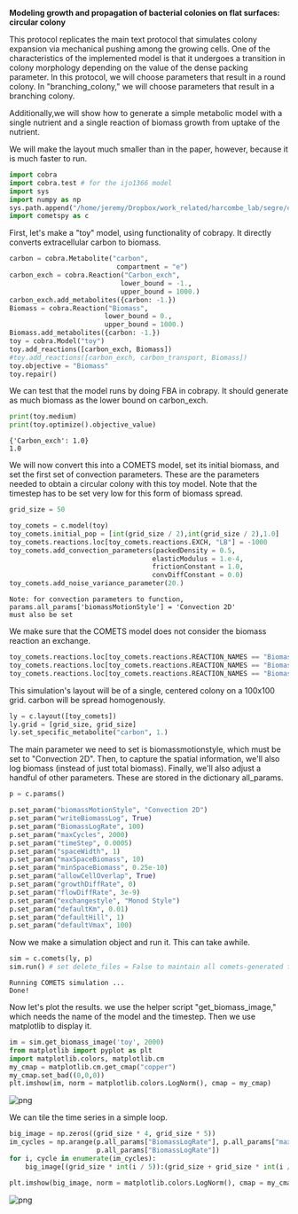 **Modeling growth and propagation of bacterial colonies on flat surfaces: circular colony**

This protocol replicates the main text protocol that simulates colony expansion via mechanical pushing among the growing cells. One of the characteristics of the implemented model is that it undergoes a transition in colony morphology depending on the value of the dense packing parameter. In this protocol, we will choose parameters that result in a round colony. In "branching_colony," we will choose parameters that result in a branching colony.

Additionally,we will show how to generate a simple metabolic model with a single nutrient and a single reaction of biomass growth from uptake of the nutrient.

We will make the layout much smaller than in the paper, however, because it is much faster to run.


```python
import cobra
import cobra.test # for the ijo1366 model
import sys
import numpy as np
sys.path.append("/home/jeremy/Dropbox/work_related/harcombe_lab/segre/cometspy") # not necessary if you pip install cometspy 
import cometspy as c
```

First, let's make a "toy" model, using functionality of cobrapy. It directly converts extracellular carbon to biomass. 


```python
carbon = cobra.Metabolite("carbon",
                           compartment = "e")
carbon_exch = cobra.Reaction("Carbon_exch",
                            lower_bound = -1.,
                            upper_bound = 1000.)
carbon_exch.add_metabolites({carbon: -1.})
Biomass = cobra.Reaction("Biomass",
                        lower_bound = 0.,
                        upper_bound = 1000.)
Biomass.add_metabolites({carbon: -1.})
toy = cobra.Model("toy")
toy.add_reactions([carbon_exch, Biomass])
#toy.add_reactions([carbon_exch, carbon_transport, Biomass])
toy.objective = "Biomass"
toy.repair()
```

We can test that the model runs by doing FBA in cobrapy. It should generate as much biomass as the lower bound on carbon_exch.


```python
print(toy.medium)
print(toy.optimize().objective_value)
```

    {'Carbon_exch': 1.0}
    1.0


We will now convert this into a COMETS model, set its initial biomass, and set the first set of convection parameters. These are the parameters needed to obtain a circular colony with this toy model. Note that the timestep has to be set very low for this form of biomass spread.


```python
grid_size = 50

toy_comets = c.model(toy)
toy_comets.initial_pop = [int(grid_size / 2),int(grid_size / 2),1.0]
toy_comets.reactions.loc[toy_comets.reactions.EXCH, "LB"] = -1000
toy_comets.add_convection_parameters(packedDensity = 0.5,
                                    elasticModulus = 1.e-4,
                                    frictionConstant = 1.0,
                                    convDiffConstant = 0.0)
toy_comets.add_noise_variance_parameter(20.)
```

    Note: for convection parameters to function,
    params.all_params['biomassMotionStyle'] = 'Convection 2D'
    must also be set


We make sure that the COMETS model does not consider the biomass reaction an exchange.


```python
toy_comets.reactions.loc[toy_comets.reactions.REACTION_NAMES == "Biomass","EXCH"] = False
toy_comets.reactions.loc[toy_comets.reactions.REACTION_NAMES == "Biomass","EXCH_IND"] = 0
toy_comets.reactions.loc[toy_comets.reactions.REACTION_NAMES == "Biomass", "LB"] = 0
```

This simulation's layout will be of a single, centered colony on a 100x100 grid. carbon will be spread homogenously.


```python
ly = c.layout([toy_comets])
ly.grid = [grid_size, grid_size]
ly.set_specific_metabolite("carbon", 1.)
```

The main parameter we need to set is biomassmotionstyle, which must be set to "Convection 2D".  Then, to capture the spatial information, we'll also log biomass (instead of just total biomass). Finally, we'll also adjust a handful of other parameters. These are stored in the dictionary all_params.


```python
p = c.params()

p.set_param("biomassMotionStyle", "Convection 2D")
p.set_param("writeBiomassLog", True)
p.set_param("BiomassLogRate", 100)
p.set_param("maxCycles", 2000)
p.set_param("timeStep", 0.0005)
p.set_param("spaceWidth", 1)
p.set_param("maxSpaceBiomass", 10)
p.set_param("minSpaceBiomass", 0.25e-10)
p.set_param("allowCellOverlap", True)
p.set_param("growthDiffRate", 0)
p.set_param("flowDiffRate", 3e-9)
p.set_param("exchangestyle", "Monod Style")
p.set_param("defaultKm", 0.01)
p.set_param("defaultHill", 1)
p.set_param("defaultVmax", 100)

```

Now we make a simulation object and run it.  This can take awhile.


```python
sim = c.comets(ly, p)
sim.run() # set delete_files = False to maintain all comets-generated files
```

   
    Running COMETS simulation ...
    Done!


Now let's plot the results. we use the helper script "get_biomass_image," which needs the name of the model and the timestep. Then we use matplotlib to display it. 


```python
im = sim.get_biomass_image('toy', 2000)
from matplotlib import pyplot as plt
import matplotlib.colors, matplotlib.cm
my_cmap = matplotlib.cm.get_cmap("copper")
my_cmap.set_bad((0,0,0))
plt.imshow(im, norm = matplotlib.colors.LogNorm(), cmap = my_cmap)

```





![png](/img/circular_colony_1.png)


We can tile the time series in a simple loop.


```python
big_image = np.zeros((grid_size * 4, grid_size * 5))
im_cycles = np.arange(p.all_params["BiomassLogRate"], p.all_params["maxCycles"] + p.all_params["BiomassLogRate"],
                      p.all_params["BiomassLogRate"])
for i, cycle in enumerate(im_cycles):
    big_image[(grid_size * int(i / 5)):(grid_size + grid_size * int(i / 5)),(grid_size * (i % 5)):(grid_size + grid_size * (i % 5))] = sim.get_biomass_image("toy", cycle)
```


```python
plt.imshow(big_image, norm = matplotlib.colors.LogNorm(), cmap = my_cmap)
```





![png](/img/circular_colony_2.png)



```python

```

